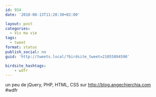 ```yaml
---
id: 934
date: '2010-08-13T11:20:30+02:00'

layout: post
categories:
  - Vis ma vie
tags:
  - tweet
format: status
publish_social: no
guid: 'http://tweets.local/?birdsite_tweet=21055894590'

birdsite_hashtags:
    - wdfr
---
```


un peu de jQuery, PHP, HTML, CSS sur http://blog.angechierchia.com #wdfr